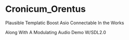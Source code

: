 # Cronicum_Orentus

Plausible Templatic Boost Asio Connectable In the Works

Along With A Modulating Audio Demo W/SDL2.0
